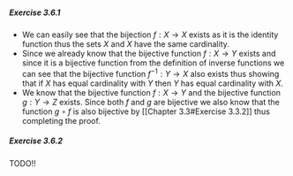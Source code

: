 ##### Exercise 3.6.1
- We can easily see that the bijection $f:X\to X$ exists as it is the identity function thus the sets $X$ and $X$ have the same cardinality. 
- Since we already know that the bijective function $f:X\to Y$ exists and since it is a bijective function from the definition of inverse functions we can see that the bijective function $f^{-1}:Y\to X$ also exists thus showing that if $X$ has equal cardinality with $Y$ then $Y$ has equal cardinality with $X$.
- We know that the bijective function $f:X\to Y$ and the bijective function $g:Y\to Z$ exists. Since both $f$ and $g$ are bijective we also know that the function $g\circ f$ is also bijective by [[Chapter 3.3#Exercise 3.3.2]] thus completing the proof.
##### Exercise 3.6.2
TODO!!